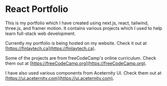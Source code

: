 # React Portfolio

This is my portfolio which I have created using next.js, react, tailwind, three.js, and framer motion. It contains various projects which I used to help learn full-stack web development.

Currently my portfolio is being hosted on my website. Check it out at [https://finlaytech.ca](https://finlaytech.ca).

Some of the projects are from freeCodeCamp's online curriculum. Check them out at [https://freeCodeCamp.org](https://freeCodeCamp.org).

I have also used various components from Aceternity UI. Check them out at [https://ui.aceternity.com](https://ui.aceternity.com).
